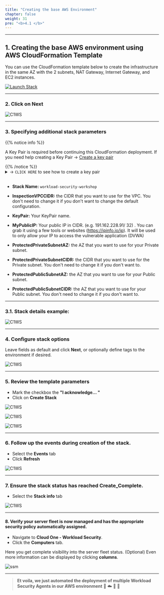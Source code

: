 ```yaml
---
title: "Creating the base AWS Environment"
chapter: false
weight: 31
pre: "<b>4.1 </b>"
---
```


---

## 1. Creating the base AWS environment using AWS CloudFormation Template

You can use the CloudFormation template below to create the infrastructure in the same AZ with the 2 subnets, NAT Gateway, Internet Gateway, and EC2 instances.

[![Launch Stack](https://cdn.rawgit.com/buildkite/cloudformation-launch-stack-button-svg/master/launch-stack.svg)](https://console.aws.amazon.com/cloudformation/home#/stacks/new?stackName=workload-security-workshop&templateURL=https://immersionday-workshops-trendmicro.s3.amazonaws.com/workload-security/CFT_Workload_Security_Workshop.yml)

---

### 2. Click on **Next**

![C1WS](/images/create_env_3.png) 

---

### 3. Specifying additional stack parameters

{{% notice info %}}
<p style='text-align: left;'>
A Key Pair is required before continuing this CloudFormation deployment. If you need help creating a Key Pair -> <a href="https://docs.aws.amazon.com/AWSEC2/latest/UserGuide/ec2-key-pairs.html#having-ec2-create-your-key-pair" target="_top">Create a key pair</a>
</p>
{{% /notice %}}


<details>
  <summary> -> <code>CLICK HERE</code> to see how to create a key pair</summary>

**AWS Console -> EC2 -> Key Pairs -> Create key pair**

![C1WS](/images/create_env_9.png) 

</details>
<br>

- **Stack Name:**  <code>workload-security-workshop</code>

- **InspectionVPCCIDR:** the CIDR that you want to use for the VPC. You don't need to change it if you don't want to change the default configuration.
    
- **KeyPair:** Your KeyPair name.

- **MyPublicIP:** Your public IP in CIDR. (e.g. 191.162.228.91/ 32) . You can grab it using a few tools or websites (https://ipinfo.io/ip). It will be used to only allow your IP to access the vulnerable application (DVWA)

- **ProtectedPrivateSubnetAZ:** the AZ that you want to use for your Private subnet.

- **ProtectedPrivateSubnetCIDR:** the CIDR that you want to use for the Private subnet. You don't need to change it if you don't want to.

- **ProtectedPublicSubnetAZ:** the AZ that you want to use for your Public subnet.

- **ProtectedPublicSubnetCIDR:** the AZ that you want to use for your Public subnet. You don't need to change it if you don't want to.

---

### 3.1. Stack details example:

![C1WS](/images/create_env_4.png) 

---

### 4. Configure stack options

Leave fields as default and click **Next**, or optionally define tags to the environment if desired.

![C1WS](/images/create_env_5.png) 

---

### 5. Review the template parameters 
- Mark the checkbox the **"I acknowledge... "**
- Click on **Create Stack**

![C1WS](/images/create_env_6.png) 

![C1WS](/images/create_env_7.png) 

![C1WS](/images/create_env_8.png) 

---

### 6. Follow up the events during creation of the stack.
- Select the **Events** tab
- Click **Refresh**

![C1WS](/images/create_env_10.png) 

---

### 7. Ensure the stack status has reached **Create_Complete**. 
- Select the **Stack info** tab

![C1WS](/images/create_env_11.png) 

---

#### 8. Verify your server fleet is now managed and has the appropriate security policy automatically assigned.
- Navigate to **Cloud One - Workload Security**.
- Click the **Computers** tab.

Here you get complete visibility into the server fleet status. (Optional) Even more information can be displayed by clicking **columns**.

![ssm](/images/ssm6.png)

---

> **Et voila, we just automated the deployment of multiple Workload Security Agents in our AWS environment** 🤩 :cloud: 🤖 :rocket: